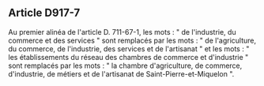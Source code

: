 Article D917-7
----
Au premier alinéa de l'article D. 711-67-1, les mots : " de l'industrie, du
commerce et des services " sont remplacés par les mots : " de l'agriculture, du
commerce, de l'industrie, des services et de l'artisanat " et les mots : " les
établissements du réseau des chambres de commerce et d'industrie " sont
remplacés par les mots : " la chambre d'agriculture, de commerce, d'industrie,
de métiers et de l'artisanat de Saint-Pierre-et-Miquelon ".
